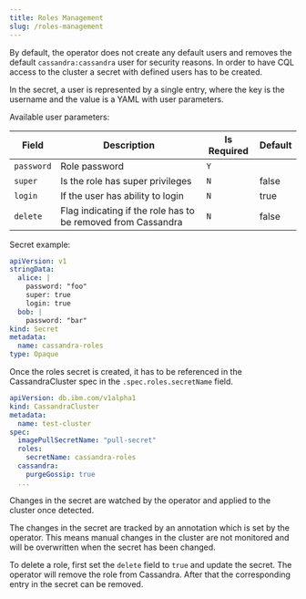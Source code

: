 ```yaml
---
title: Roles Management
slug: /roles-management
---
```


By default, the operator does not create any default users and removes the default `cassandra:cassandra` user for security reasons. In order to have CQL access to the cluster a secret with defined users has to be created.

In the secret, a user is represented by a single entry, where the key is the username and the value is a YAML with user parameters.

Available user parameters:

| Field      | Description                                                  | Is Required   | Default                          |
|------------|--------------------------------------------------------------|---------------|----------------------------------|
| `password` | Role password                                                |     `Y`       |                                  |
| `super   ` | Is the role has super privileges                             |     `N`       | false                            |
| `login   ` | If the user has ability to login                             |     `N`       | true                             |
| `delete  ` | Flag indicating if the role has to be removed from Cassandra |     `N`       | false                            |

Secret example:

```yaml
apiVersion: v1
stringData:
  alice: |
    password: "foo"
    super: true
    login: true
  bob: |
    password: "bar"
kind: Secret
metadata:
  name: cassandra-roles
type: Opaque
```

Once the roles secret is created, it has to be referenced in the CassandraCluster spec in the `.spec.roles.secretName` field.

```yaml
apiVersion: db.ibm.com/v1alpha1
kind: CassandraCluster
metadata:
  name: test-cluster
spec:
  imagePullSecretName: "pull-secret"
  roles:
    secretName: cassandra-roles
  cassandra:
    purgeGossip: true
  ...
```

Changes in the secret are watched by the operator and applied to the cluster once detected. 

The changes in the secret are tracked by an annotation which is set by the operator. This means manual changes in the cluster are not monitored and will be overwritten when the secret has been changed.

To delete a role, first set the `delete` field to `true` and update the secret. The operator will remove the role from Cassandra. After that the corresponding entry in the secret can be removed.